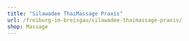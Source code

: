 ```yaml
---
title: "Silawadee ThaiMassage Praxis"
url: /freiburg-im-breisgau/silawadee-thaimassage-praxis/
shop: Massage
---
```


